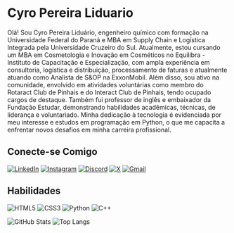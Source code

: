 # Cyro Pereira Liduario

Olá! Sou Cyro Pereira Liduário, engenheiro químico com formação na Universidade Federal do Paraná e MBA em Supply Chain e Logística Integrada pela Universidade Cruzeiro do Sul. Atualmente, estou cursando um MBA em Cosmetologia e Inovação em Cosméticos no Equilibra - Instituto de Capacitação e Especialização, com ampla experiência em consultoria, logística e distribuição, processamento de faturas e atualmente atuando como Analista de S&OP na ExxonMobil. Além disso, sou ativo na comunidade, envolvido em atividades voluntárias como membro do Rotaract Club de Pinhais e do Interact Club de Pinhais, tendo ocupado cargos de destaque. Também fui professor de inglês e embaixador da Fundação Estudar, demonstrando habilidades acadêmicas, técnicas, de liderança e voluntariado. Minha dedicação à tecnologia é evidenciada por meu interesse e estudos em programação em Python, o que me capacita a enfrentar novos desafios em minha carreira profissional.

## Conecte-se Comigo
[![LinkedIn](https://img.shields.io/badge/LinkedIn-000?style=for-the-badge&logo=linkedin&logoColor=0E76A8)](https://www.linkedin.com/in/cyroliduario/)
[![Instagram](https://img.shields.io/badge/Instagram-000?style=for-the-badge&logo=instagram)](https://www.instagram.com/cyroliduario/)
[![Discord](https://img.shields.io/badge/Discord-000?style=for-the-badge&logo=discord)](https://www.discord.com/in/cyroliduario/)
[![X](https://img.shields.io/badge/Twitter-000?style=for-the-badge&logo=X)](https://x.com/cyroliduario_)
[![Gmail](https://img.shields.io/badge/-Gmail-000?style=for-the-badge&logo=gmail)](mailto:cpliduario@gmail.com)

## Habilidades
![HTML5](https://img.shields.io/badge/HTML5-000?style=for-the-badge&logo=html5)
![CSS3](https://img.shields.io/badge/CSS3-000?style=for-the-badge&logo=css3&logoColor=264CE4)
![Python](https://img.shields.io/badge/Python-000?style=for-the-badge&logo=python)
![C++](https://img.shields.io/badge/C%2B%2B-000?style=for-the-badge&logo=c%2B%2B&logoColor=00599C)



![GitHub Stats](https://github-readme-stats.vercel.app/api?username=CyroLiduario&theme=transparent&bg_color=000&border_color=30A3DC&show_icons=true&icon_color=30A3DC&title_color=E94D5F&text_color=FFF) 
![Top Langs](https://github-readme-stats-git-masterrstaa-rickstaa.vercel.app/api/top-langs/?username=CyroLiduario&layout=compact&bg_color=000&border_color=30A3DC&title_color=E94D5F&text_color=FFF)

<!--
**CyroLiduario/CyroLiduario** is a ✨ _special_ ✨ repository because its `README.md` (this file) appears on your GitHub profile.

Here are some ideas to get you started:

- 🔭 I’m currently working on ...
- 🌱 I’m currently learning ...
- 👯 I’m looking to collaborate on ...
- 🤔 I’m looking for help with ...
- 💬 Ask me about ...
- 📫 How to reach me: ...
- 😄 Pronouns: ...
- ⚡ Fun fact: ...
-->
